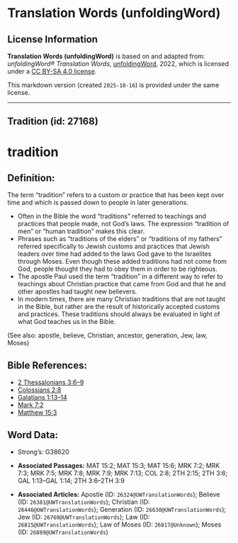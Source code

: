 # Translation Words (unfoldingWord)

## License Information

**Translation Words (unfoldingWord)** is based on and adapted from: _unfoldingWord® Translation Words_, [unfoldingWord](https://unfoldingword.org/utw), 2022, which is licensed under a [CC BY-SA 4.0 license](https://creativecommons.org/licenses/by-sa/4.0/legalcode.en).

This markdown version (created `2025-10-16`) is provided under the same license.



--------------------------------

## Tradition (id: 27168)

tradition
=========

Definition:
-----------

The term “tradition” refers to a custom or practice that has been kept over time and which is passed down to people in later generations.

* Often in the Bible the word “traditions” referred to teachings and practices that people made, not God’s laws. The expression “tradition of men” or “human tradition” makes this clear.
* Phrases such as “traditions of the elders” or “traditions of my fathers” referred specifically to Jewish customs and practices that Jewish leaders over time had added to the laws God gave to the Israelites through Moses. Even though these added traditions had not come from God, people thought they had to obey them in order to be righteous.
* The apostle Paul used the term “tradition” in a different way to refer to teachings about Christian practice that came from God and that he and other apostles had taught new believers.
* In modern times, there are many Christian traditions that are not taught in the Bible, but rather are the result of historically accepted customs and practices. These traditions should always be evaluated in light of what God teaches us in the Bible.

(See also: apostle, believe, Christian, ancestor, generation, Jew, law, Moses)

Bible References:
-----------------

* [2 Thessalonians 3:6–9](https://ref.ly/2Thess3:6-2Thess3:9)
* [Colossians 2:8](https://ref.ly/Col2:8)
* [Galatians 1:13–14](https://ref.ly/Gal1:13-Gal1:14)
* [Mark 7:2](https://ref.ly/Mark7:2)
* [Matthew 15:3](https://ref.ly/Matt15:3)

Word Data:
----------

* Strong’s: G38620

* **Associated Passages:** MAT 15:2; MAT 15:3; MAT 15:6; MRK 7:2; MRK 7:3; MRK 7:5; MRK 7:8; MRK 7:9; MRK 7:13; COL 2:8; 2TH 2:15; 2TH 3:6; GAL 1:13–GAL 1:14; 2TH 3:6–2TH 3:9
* **Associated Articles:** Apostle (ID: `26324@UWTranslationWords`); Believe (ID: `26381@UWTranslationWords`); Christian (ID: `26446@UWTranslationWords`); Generation (ID: `26630@UWTranslationWords`); Jew (ID: `26760@UWTranslationWords`); Law (ID: `26815@UWTranslationWords`); Law of Moses (ID: `26817@Unknown`); Moses (ID: `26889@UWTranslationWords`)

